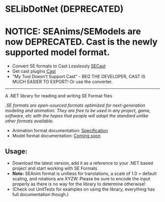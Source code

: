 # SELibDotNet (DEPRECATED)

# NOTICE: SEAnims/SEModels are now DEPRECATED. Cast is the newly supported model format.

- Convert SE formats to Cast Losslessly [SECast](https://dtzxporter.com/tools/secast)
- Get cast plugins [Cast](https://github.com/dtzxporter/cast)
- "My Tool Doesn't Support Cast" - BEG THE DEVELOPER, CAST IS MUCH EASIER TO EXPORT! Or use the converter.

---

A .NET library for reading and writing SE Format files

*.SE formats are open-sourced formats optimized for next-generation modeling and animation. They are free to be used in any project, game, software, etc with the hopes that people will adapt the standard unlike other formats available.*

- Animation format documentation: [Specification](https://github.com/SE2Dev/SEAnim-Docs)
- Model format documentation: [Coming soon](#)

## Usage:

- Download the latest version, add it as a reference to your .NET based project and start working with SE Formats
- **Note:** SEAnim format is unitless for translations, a scale of 1.0 = default scaling, and rotations are XYZW. Please be sure to encode the input properly as there is no way for the library to determine otherwise!
- (Check out UnitTests for examples on using the library, everything has full documentation though.)
